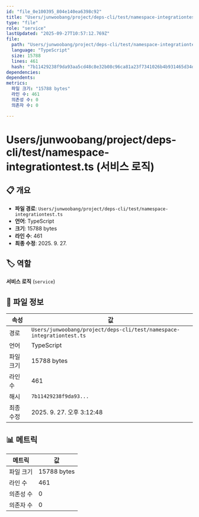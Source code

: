 ```yaml
---
id: "file_0e100395_804e140ea6398c92"
title: "Users/junwoobang/project/deps-cli/test/namespace-integrationtest.ts (서비스 로직)"
type: "file"
role: "service"
lastUpdated: "2025-09-27T10:57:12.769Z"
file:
  path: "Users/junwoobang/project/deps-cli/test/namespace-integrationtest.ts"
  language: "TypeScript"
  size: 15788
  lines: 461
  hash: "7b11429238f9da93aa5cd48c8e32b08c96ca81a23f7341026b4b931465d34d16"
dependencies:
dependents:
metrics:
  파일 크기: "15788 bytes"
  라인 수: 461
  의존성 수: 0
  의존자 수: 0

---
```


# Users/junwoobang/project/deps-cli/test/namespace-integrationtest.ts (서비스 로직)

## 📋 개요

- **파일 경로**: `Users/junwoobang/project/deps-cli/test/namespace-integrationtest.ts`
- **언어**: TypeScript
- **크기**: 15788 bytes
- **라인 수**: 461
- **최종 수정**: 2025. 9. 27.

## 🏷️ 역할

**서비스 로직** (`service`)

## 📄 파일 정보

| 속성 | 값 |
|------|----|
| 경로 | `Users/junwoobang/project/deps-cli/test/namespace-integrationtest.ts` |
| 언어 | TypeScript |
| 파일 크기 | 15788 bytes |
| 라인 수 | 461 |
| 해시 | `7b11429238f9da93...` |
| 최종 수정 | 2025. 9. 27. 오후 3:12:48 |

## 📊 메트릭

| 메트릭 | 값 |
|--------|----|
| 파일 크기 | 15788 bytes |
| 라인 수 | 461 |
| 의존성 수 | 0 |
| 의존자 수 | 0 |

